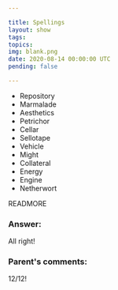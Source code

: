```yaml
---

title: Spellings
layout: show
tags:
topics:
img: blank.png
date: 2020-08-14 00:00:00 UTC
pending: false

---
```


* Repository
* Marmalade
* Aesthetics
* Petrichor
* Cellar
* Sellotape
* Vehicle
* Might
* Collateral
* Energy
* Engine
* Netherwort


READMORE

### Answer:

All right!

### Parent's comments:

12/12!
